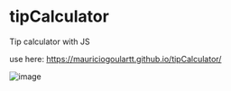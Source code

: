 # tipCalculator
 Tip calculator with JS
 
 use here: https://mauriciogoulartt.github.io/tipCalculator/

![image](https://user-images.githubusercontent.com/99099560/200678003-09b12e64-4bae-4001-a1c7-ce7bc2397ced.png)
